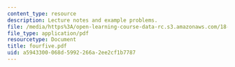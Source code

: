 ```yaml
---
content_type: resource
description: Lecture notes and example problems.
file: /media/https%3A/open-learning-course-data-rc.s3.amazonaws.com/18-305-advanced-analytic-methods-in-science-and-engineering-fall-2004/a5943300068d5992266a2ee2cf1b7787_fourfive.pdf
file_type: application/pdf
resourcetype: Document
title: fourfive.pdf
uid: a5943300-068d-5992-266a-2ee2cf1b7787
---
```


